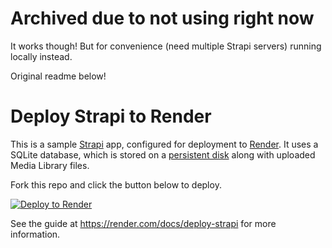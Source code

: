 # Archived due to not using right now

It works though! But for convenience (need multiple Strapi servers) running locally instead.

Original readme below!

# Deploy Strapi to Render

This is a sample [Strapi](https://strapi.io/) app, configured for deployment to [Render](https://render.com). It uses a SQLite database, which is stored on a [persistent disk](https://render.com/docs/disks) along with uploaded Media Library files.

Fork this repo and click the button below to deploy.

[![Deploy to Render](https://render.com/images/deploy-to-render-button.svg)](https://render.com/deploy)

See the guide at https://render.com/docs/deploy-strapi for more information.
